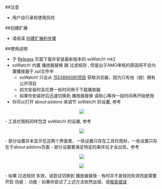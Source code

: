 ##注意

- 用户自行承担使用风险

##创建扩展

- 请阅读 <a href="https://github.com/jc3213/Misc/blob/master/Manual/zh-CN/HowToBuild.md">创建扩展的步骤</a>

##使用说明

- 于 <a href="https://github.com/jc3213/soWatch/releases">Release</a> 页面下载并安装最新版本的 soWatch! mk2
- soWatch! 内置 播放器替换 跟 过滤规则 , 但是出于AMO审核的原因将不会内置播放器于.xpi文件中
  - soWatch! 只会从 <a href="https://bitbucket.org/kafan15536900/haoutil/raw/master/player/testmod/">15536900的项目</a> 获取浏览器，因为只有他（她）拥有公开项目
  - 初次安装时会花费一些时间用于下载播放器
  - 如果你安装好后迅速切换到 播放器替换 请耐心等待一段时间再开始使用
- 你可以打开 about:addons 来调节 soWatch! 的设置, 参考
<p align="center"><img src="http://i59.tinypic.com/hs27nl.jpg"></p>
- 工具栏图标同样包含 soWatch! 的设置, 参考
<p align="center"><img src="http://i62.tinypic.com/312bs4w.jpg"></p>
  - 部分设置并未显示在这两个界面里，一些设置只存在工具栏图标，一些设置只存在于about:addons页面
  - 部分设置要满足特定的条件后才会出现，参考
<p align="center"><img src="http://i61.tinypic.com/25rebk4.jpg"></p>
<p align="center"><img src="http://i58.tinypic.com/vieirs.jpg"></p>
- 如果 过滤规则 失效，请尝试切换到 播放器替换
  - 有时并不是规则失效而是需要开启 伪装： 功能
  - 如果你尝试了上述方法依然出错，请<a href="https://github.com/jc3213/soWatch/issues">报告错误</a>
